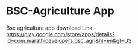 # BSC-Agriculture App

Bsc agriculture app download Link:- https://play.google.com/store/apps/details?id=com.marathidevelopers.bsc_agri&hl=en&gl=US
